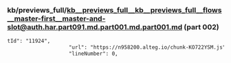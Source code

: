 ### kb/previews_full/kb__previews_full__kb__previews_full__flows__master-first__master-and-slot@auth.har.part091.md.part001.md.part001.md (part 002)

```md
tId": "11924",
                    "url": "https://n958200.alteg.io/chunk-KO722YSM.js",
                    "lineNumber": 0,
 
```

```
